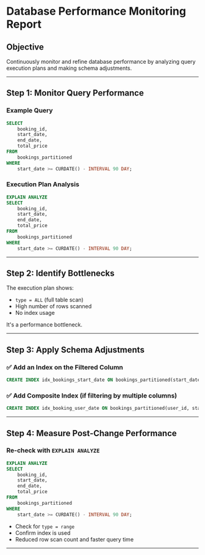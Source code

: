 
# Database Performance Monitoring Report

## Objective
Continuously monitor and refine database performance by analyzing query execution plans and making schema adjustments.

---

## Step 1: Monitor Query Performance

### Example Query
```sql
SELECT
    booking_id,
    start_date,
    end_date,
    total_price
FROM
    bookings_partitioned
WHERE
    start_date >= CURDATE() - INTERVAL 90 DAY;
```

### Execution Plan Analysis
```sql
EXPLAIN ANALYZE
SELECT
    booking_id,
    start_date,
    end_date,
    total_price
FROM
    bookings_partitioned
WHERE
    start_date >= CURDATE() - INTERVAL 90 DAY;
```

---

## Step 2: Identify Bottlenecks

The execution plan shows:
- `type = ALL` (full table scan)
- High number of rows scanned
- No index usage

It's a performance bottleneck.

---

## Step 3: Apply Schema Adjustments

### ✅ Add an Index on the Filtered Column
```sql
CREATE INDEX idx_bookings_start_date ON bookings_partitioned(start_date);
```

### ✅ Add Composite Index (if filtering by multiple columns)
```sql
CREATE INDEX idx_booking_user_date ON bookings_partitioned(user_id, start_date);
```

---

## Step 4: Measure Post-Change Performance

### Re-check with `EXPLAIN ANALYZE`
```sql
EXPLAIN ANALYZE
SELECT
    booking_id,
    start_date,
    end_date,
    total_price
FROM
    bookings_partitioned
WHERE
    start_date >= CURDATE() - INTERVAL 90 DAY;
```

- Check for `type = range`
- Confirm index is used
- Reduced row scan count and faster query time

---
